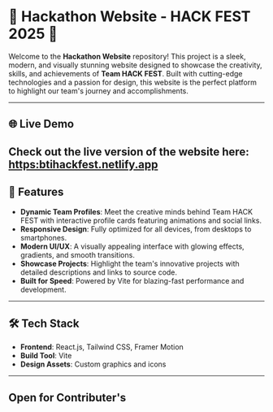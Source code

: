 # 🚀 Hackathon Website - HACK FEST 2025 🌟

Welcome to the **Hackathon Website** repository! This project is a sleek, modern, and visually stunning website designed to showcase the creativity, skills, and achievements of **Team HACK FEST**. Built with cutting-edge technologies and a passion for design, this website is the perfect platform to highlight our team's journey and accomplishments.

---

## 🌐 Live Demo

Check out the live version of the website here: [https:btihackfest.netlify.app](https://btihackfest25.netlify.app/)
---

## 📖 Features

- **Dynamic Team Profiles**: Meet the creative minds behind Team HACK FEST with interactive profile cards featuring animations and social links.
- **Responsive Design**: Fully optimized for all devices, from desktops to smartphones.
- **Modern UI/UX**: A visually appealing interface with glowing effects, gradients, and smooth transitions.
- **Showcase Projects**: Highlight the team's innovative projects with detailed descriptions and links to source code.
- **Built for Speed**: Powered by Vite for blazing-fast performance and development.

---

## 🛠️ Tech Stack

- **Frontend**: React.js, Tailwind CSS, Framer Motion
- **Build Tool**: Vite
- **Design Assets**: Custom graphics and icons

---

## Open for Contributer's


